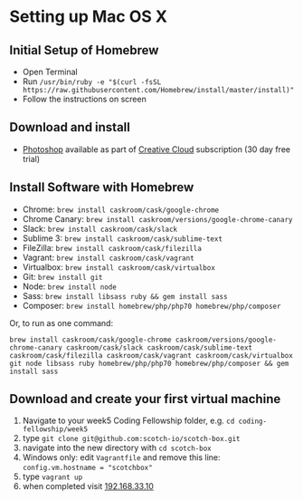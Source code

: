 # Setting up Mac OS X

## Initial Setup of Homebrew

- Open Terminal
- Run `/usr/bin/ruby -e "$(curl -fsSL https://raw.githubusercontent.com/Homebrew/install/master/install)"`
- Follow the instructions on screen

## Download and install

- [Photoshop](http://www.adobe.com/uk/products/photoshop.html) available as part of [Creative Cloud](https://creative.adobe.com/products/download/creative-cloud) subscription (30 day free trial)

## Install Software with Homebrew

- Chrome: `brew install caskroom/cask/google-chrome`
- Chrome Canary: `brew install caskroom/versions/google-chrome-canary`
- Slack: `brew install caskroom/cask/slack`
- Sublime 3: `brew install caskroom/cask/sublime-text`
- FileZilla: `brew install caskroom/cask/filezilla`
- Vagrant: `brew install caskroom/cask/vagrant`
- Virtualbox: `brew install caskroom/cask/virtualbox`
- Git: `brew install git`
- Node: `brew install node`
- Sass: `brew install libsass ruby && gem install sass` 
- Composer: `brew install homebrew/php/php70 homebrew/php/composer`

Or, to run as one command:

```
brew install caskroom/cask/google-chrome caskroom/versions/google-chrome-canary caskroom/cask/slack caskroom/cask/sublime-text caskroom/cask/filezilla caskroom/cask/vagrant caskroom/cask/virtualbox git node libsass ruby homebrew/php/php70 homebrew/php/composer && gem install sass
```

## Download and create your first virtual machine

1. Navigate to your week5 Coding Fellowship folder, e.g. `cd coding-fellowship/week5`
1. type `git clone git@github.com:scotch-io/scotch-box.git`
1. navigate into the new directory with `cd scotch-box`
1. Windows only: edit `Vagrantfile` and remove this line: `config.vm.hostname = "scotchbox"`
1. type `vagrant up`
1. when completed visit [192.168.33.10](http://192.168.33.10/)